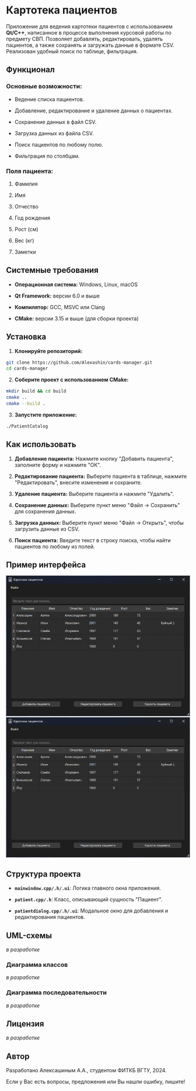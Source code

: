 # Картотека пациентов

Приложение для ведения картотеки пациентов с использованием **Qt/C++**, написанное в процессе выполнения курсовой работы по предмету СВП. Позволяет добавлять, редактировать, удалять пациентов, а также сохранять и загружать данные в формате CSV. Реализован удобный поиск по таблице, фильтрация.

## Функционал

### Основные возможности:

- Ведение списка пациентов.

- Добавление, редактирование и удаление данных о пациентах.

- Сохранение данных в файл CSV.

- Загрузка данных из файла CSV.

- Поиск пациентов по любому полю.

- Фильтрация по столбцам.

### Поля пациента:

1. Фамилия

2. Имя

3. Отчество

4. Год рождения

5. Рост (см)

6. Вес (кг)

7. Заметки

## Системные требования

- **Операционная система:** Windows, Linux, macOS

- **Qt Framework:** версии 6.0 и выше

- **Компилятор:** GCC, MSVC или Clang

- **CMake:** версии 3.15 и выше (для сборки проекта)

## Установка

1. **Клонируйте репозиторий:**

```bash
git clone https://github.com/Alexashin/cards-manager.git
cd cards-manager
```

2. **Соберите проект с использованием CMake:**

```bash
mkdir build && cd build
cmake ..
cmake --build .
```

3. **Запустите приложение:**

```bash
./PatientCatalog
```

## Как использовать

1. **Добавление пациента:** Нажмите кнопку "Добавить пациента", заполните форму и нажмите "ОК".

2. **Редактирование пациента:** Выберите пациента в таблице, нажмите "Редактировать", внесите изменения и сохраните.

3. **Удаление пациента:** Выберите пациента и нажмите "Удалить".

4. **Сохранение данных:** Выберите пункт меню "Файл → Сохранить" для сохранения данных.

5. **Загрузка данных:** Выберите пункт меню "Файл → Открыть", чтобы загрузить данные из CSV.

6. **Поиск пациента:** Введите текст в строку поиска, чтобы найти пациентов по любому из полей.

## Пример интерфейса

![main window](https://github.com/Alexashin/cards-manager/blob/main/photos/1.png?raw=true)
![modal window](https://github.com/Alexashin/cards-manager/blob/main/photos/1.png?raw=true)

## Структура проекта

- **`mainwindow.cpp/.h/.ui`**: Логика главного окна приложения.

- **`patient.cpp/.h`**: Класс, описывающий сущность "Пациент".

- **`patientdialog.cpp/.h/.ui`**: Модальное окно для добавления и редактирования пациентов.

## UML-схемы

*в разработке*

### Диаграмма классов

*в разработке*

### Диаграмма последовательности

*в разработке*

## Лицензия  

*в разработке*

## Автор

Разработано Алексашиным А.А., студентом ФИТКБ ВГТУ, 2024.  

Если у Вас есть вопросы, предложения или Вы нашли ошибку, пишите!